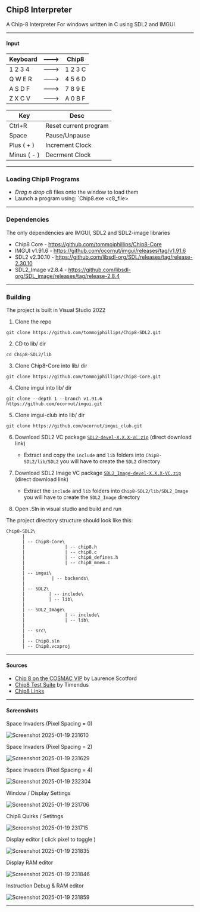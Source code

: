 ## Chip8 Interpreter

A Chip-8 Interpreter For windows written in C using SDL2 and IMGUI

---

#### Input


| Keyboard | ---> |  Chip8   |
| -------- | ---- | -------- | 
| 1 2 3 4  | ---> | 1 2 3 C  |
| Q W E R  | ---> | 4 5 6 D  |
| A S D F  | ---> | 7 8 9 E  |
| Z X C V  | ---> | A 0 B F  |

| Key         | Desc                   |
| ---         | ---------------------- | 
| Ctrl+R      | Reset current program  |
| Space       | Pause/Unpause          |
| Plus ( + )  | Increment Clock        |
| Minus ( - ) | Decrment Clock         |

---

### Loading Chip8 Programs
 - *Drag n drop* c8 files onto the window to load them
 - Launch a program using: `Chip8.exe <c8_file>

 ---

 ### Dependencies
 
The only dependencies are IMGUI, SDL2 and SDL2-image libraries
  - Chip8 Core - https://github.com/tommojphillips/Chip8-Core
  - IMGUI v1.91.6 - https://github.com/ocornut/imgui/releases/tag/v1.91.6
  - SDL2 v2.30.10 - https://github.com/libsdl-org/SDL/releases/tag/release-2.30.10
  - SDL2_Image v2.8.4 - https://github.com/libsdl-org/SDL_image/releases/tag/release-2.8.4

  ---

### Building

The project is built in Visual Studio 2022

  1. Clone the repo  
  
  ```
  git clone https://github.com/tommojphillips/Chip8-SDL2.git
  ```
  
  2. CD to lib/ dir
  
  ```
  cd Chip8-SDL2/lib
  ```

  3. Clone Chip8-Core into lib/ dir
  
  ```
  git clone https://github.com/tommojphillips/Chip8-Core.git
  ```
  
  4. Clone imgui into lib/ dir
  
  ``` 
  git clone --depth 1 --branch v1.91.6 https://github.com/ocornut/imgui.git
  ```
  
  5. Clone imgui-club into lib/ dir

  ```
  git clone https://github.com/ocornut/imgui_club.git
  ```
 
  6. Download SDL2 VC package [`SDL2-devel-X.X.X-VC.zip`](https://github.com/libsdl-org/SDL/releases/download/release-2.30.10/SDL2-devel-2.30.10-VC.zip) (direct download link)
     - Extract and copy the `include` and `lib` folders into `Chip8-SDL2/lib/SDL2` you will have to create the `SDL2` directory

  7. Download SDL2 Image VC package [`SDL2_Image-devel-X.X.X-VC.zip`](https://github.com/libsdl-org/SDL_image/releases/download/release-2.8.4/SDL2_image-devel-2.8.4-VC.zip) (direct download link)
     - Extract the `include` and `lib` folders into `Chip8-SDL2/lib/SDL2_Image` you will have to create the `SDL2_Image` directory
  
  8. Open .Sln in visual studio and build and run

The project directory structure should look like this:

```
Chip8-SDL2\
      |
      | -- Chip8-Core\
      |               | -- chip8.h
      |               | -- chip8.c
      |               | -- chip8_defines.h
      |               | -- chip8_mnem.c
      |
      | -- imgui\
      |          | -- backends\
      |
      | -- SDL2\
      |         | -- include\
      |         | -- lib\
      |
      | -- SDL2_Image\
      |               | -- include\
      |               | -- lib\
      | 
      | -- src\
      |
      | -- Chip8.sln
      | -- Chip8.vcxproj

```

 ---

#### Sources
 - [Chip 8 on the COSMAC VIP](https://www.laurencescotford.net/2020/07/25/chip-8-on-the-cosmac-vip-instruction-index/) by Laurence Scotford
 - [Chip8 Test Suite](https://github.com/Timendus/chip8-test-suite) by Timendus
 - [Chip8 Links](https://chip-8.github.io/links/)

 ---

#### Screenshots

Space Invaders (Pixel Spacing = 0)

![Screenshot 2025-01-19 231610](https://github.com/user-attachments/assets/c8299064-18e4-4bf7-b837-81077d468485)

Space Invaders (Pixel Spacing = 2)

![Screenshot 2025-01-19 231629](https://github.com/user-attachments/assets/2d0b2e43-5b5d-4287-957a-dbcf3392b2f7)

Space Invaders (Pixel Spacing = 4)

![Screenshot 2025-01-19 232304](https://github.com/user-attachments/assets/4faddd25-67b4-482c-9a52-c8ec5513c764)

Window / Display Settings

![Screenshot 2025-01-19 231706](https://github.com/user-attachments/assets/e1449ad4-39c9-4625-be24-b2c752d1e11b)

Chip8 Quirks / Setitngs

![Screenshot 2025-01-19 231715](https://github.com/user-attachments/assets/21c1fd50-50ca-437b-89a1-1829e78ae2bc)

Display editor ( click pixel to toggle )

![Screenshot 2025-01-19 231835](https://github.com/user-attachments/assets/1cf31491-5b22-495c-ad94-2e05b8cc30b8)

Display RAM editor 

![Screenshot 2025-01-19 231846](https://github.com/user-attachments/assets/1d8ac9ec-cf69-49d1-a09e-d3ebffb5bc5a)

Instruction Debug & RAM editor

![Screenshot 2025-01-19 231859](https://github.com/user-attachments/assets/d448ba06-5c5e-4a8b-8f6c-c1827a7268f2)

---

